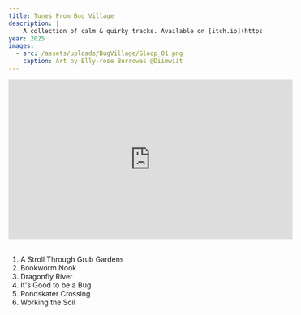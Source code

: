 ```yaml
---
title: Tunes From Bug Village
description: |
    A collection of calm & quirky tracks. Available on [itch.io](https://memory-card-audio.itch.io/bug-village). Royalty Free. Art by Elly-rose Burrowes @Diimwiit.
year: 2025
images:
  - src: /assets/uploads/BugVillage/Gloop_01.png
    caption: Art by Elly-rose Burrowes @Diimwiit
---
```

<iframe width="560" height="315" src="https://www.youtube-nocookie.com/embed/HomCXnjfJ4I?si=JAGjY1YLEW1V0GfW" title="YouTube video player" frameborder="0" allow="accelerometer; autoplay; clipboard-write; encrypted-media; gyroscope; picture-in-picture; web-share" referrerpolicy="strict-origin-when-cross-origin" allowfullscreen></iframe> <br>  
<br>  

1. A Stroll Through Grub Gardens
2. Bookworm Nook
3. Dragonfly River
4. It's Good to be a Bug
5. Pondskater Crossing
6. Working the Soil <br>  